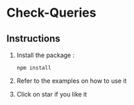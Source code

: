 # Check-Queries

## Instructions

1. Install the package :

    ```
    npm install

    ```

2. Refer to the examples on how to use it

3. Click on star if you like it
